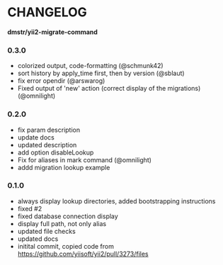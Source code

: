 CHANGELOG
=========

**dmstr/yii2-migrate-command**

### 0.3.0

  - colorized output, code-formatting (@schmunk42)
  - sort history by apply_time first, then by version (@sblaut)
  - fix error opendir (@arswarog)
  - Fixed output of 'new' action (correct display of the migrations) (@omnilight)

### 0.2.0

  - fix param description
  - update docs
  - updated description
  - add option disableLookup
  - Fix for aliases in mark command (@omnilight)
  - addd migration lookup example

### 0.1.0

  - always display lookup directories, added bootstrapping instructions
  - fixed #2
  - fixed database connection display
  - display full path, not only alias
  - updated file checks
  - updated docs
  - initital commit, copied code from https://github.com/yiisoft/yii2/pull/3273/files